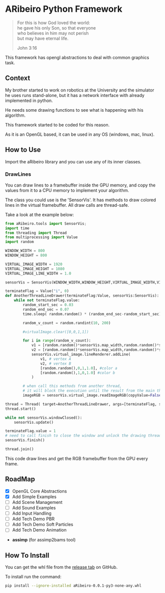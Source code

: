 # ARibeiro Python Framework

> For this is how God loved the world:<br/>
> he gave his only Son, so that everyone<br/>
> who believes in him may not perish<br/>
> but may have eternal life.
> 
> John 3:16

This framework has opengl abstractions to deal with common graphics task.

## Context

My brother started to work on robotics at the University and the simulator he uses runs stand-alone, but it has a network interface with already implemented in python.

He needs some drawing functions to see what is happening with his algorithm.

This framework started to be coded for this reason.

As it is an OpenGL based, it can be used in any OS (windows, mac, linux).

## How to Use

Import the aRibeiro library and you can use any of its inner classes.

### DrawLines

You can draw lines to a framebuffer inside the GPU memory, and copy the values from it to a CPU memory to implement your algorithm.

The class you could use is the 'SensorVis'. It has methods to draw colored lines in the virtual framebuffer. All draw calls are thread-safe.

Take a look at the example below:

```python
from aRibeiro.tools import SensorVis;
import time
from threading import Thread
from multiprocessing import Value
import random

WINDOW_WIDTH = 800
WINDOW_HEIGHT = 800

VIRTUAL_IMAGE_WIDTH = 1920
VIRTUAL_IMAGE_HEIGHT = 1080
VIRTUAL_IMAGE_LINE_WIDTH = 1.0

sensorVis = SensorVis(WINDOW_WIDTH,WINDOW_HEIGHT,VIRTUAL_IMAGE_WIDTH,VIRTUAL_IMAGE_HEIGHT,VIRTUAL_IMAGE_LINE_WIDTH)

terminateFlag = Value("i", 0)
def AnotherThreadLineDrawer(terminateFlag:Value, sensorVis:SensorVis):
    while not terminateFlag.value:
        random_start_sec = 0.03
        random_end_sec = 0.07
        time.sleep( random.random() * (random_end_sec-random_start_sec) + random_start_sec )

        random_v_count = random.randint(10, 200)

        #virtualImage.clear([0,0,1,1])

        for i in range(random_v_count):
            v1 = [random.random()*sensorVis.map_width,random.random()*sensorVis.map_height,0]
            v2 = [random.random()*sensorVis.map_width,random.random()*sensorVis.map_height,0]
            sensorVis.virtual_image.lineRenderer.addLine(
                v1, # vertex A
                v2, # vertex B
                [random.random(),0,1,1.0], #color a
                [random.random(),1,0,1.0] #color b
            )

        # when call this methods from another thread, 
        # it will block the execution until the result from the main thread is done
        imageRGB = sensorVis.virtual_image.readImageRGB(copyValue=False)

thread = Thread( target=AnotherThreadLineDrawer, args=[terminateFlag, sensorVis] )
thread.start()

while not sensorVis.windowClosed():
    sensorVis.update()

terminateFlag.value = 1
# need to call finish to close the window and unlock the drawing thread...
sensorVis.finish()

thread.join()
```

This code draw lines and get the RGB framebuffer from the GPU every frame.

## RoadMap

- [x] OpenGL Core Abstractions
- [x] Add Simple Examples
- [ ] Add Scene Management
- [ ] Add Sound Examples
- [ ] Add Input Handling
- [ ] Add Tech Demo PBR
- [ ] Add Tech Demo Soft Particles
- [ ] Add Tech Demo Animation

* __assimp__ (for assimp2bams tool)

## How To Install

You can get the whl file from the [release tab](https://https://github.com/A-Ribeiro/ARibeiroPythonFramework/) on GitHub.

To install run the command:

```bash
pip install --ignore-installed aRibeiro-0.0.1-py3-none-any.whl
```
